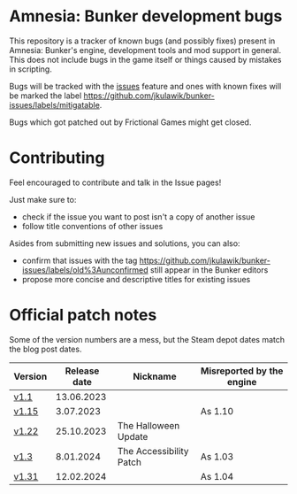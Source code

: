 # Amnesia: Bunker development bugs

This repository is a tracker of known bugs (and possibly fixes) present in Amnesia: Bunker's engine, development tools and mod support in general. This does not include bugs in the game itself or things caused by mistakes in scripting.

Bugs will be tracked with the [issues](https://github.com/jkulawik/bunker-issues/issues) feature and ones with known fixes will be marked the label https://github.com/jkulawik/bunker-issues/labels/mitigatable.

Bugs which got patched out by Frictional Games might get closed.

# Contributing

Feel encouraged to contribute and talk in the Issue pages!

Just make sure to:
- check if the issue you want to post isn't a copy of another issue
- follow title conventions of other issues 

Asides from submitting new issues and solutions, you can also:
- confirm that issues with the tag https://github.com/jkulawik/bunker-issues/labels/old%3Aunconfirmed still appear in the Bunker editors
- propose more concise and descriptive titles for existing issues

# Official patch notes

Some of the version numbers are a mess, but the Steam depot dates match the blog post dates.

| Version                                                                                  | Release date | Nickname                | Misreported by the engine |
|------------------------------------------------------------------------------------------|--------------|-------------------------|---------------------------|
| [v1.1](https://frictionalgames.com/2023-06-amnesia-the-bunker-updated-1-1/)              | 13.06.2023   |                         |                           |
| [v1.15](https://frictionalgames.com/2023-07-amnesia-the-bunker-second-update-1-15/)      | 3.07.2023    |                         | As 1.10                   |
| [v1.22](https://frictionalgames.com/2023-10-amnesia-the-bunker-halloween-update-launch/) | 25.10.2023   | The Halloween Update    |                           |
| [v1.3](https://frictionalgames.com/2024-01-amnesia-the-bunker-accessibility-patch/)      | 8.01.2024    | The Accessibility Patch | As 1.03                   |
| [v1.31](https://frictionalgames.com/2024-02-amnesia-the-bunker-updated-1-31/)            | 12.02.2024   |                         | As 1.04                   |



